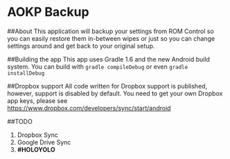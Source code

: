 AOKP Backup
===========

##About
This application will backup your settings from ROM Control so you can easily restore them in-between wipes or just so you can change settings around and get back to your original setup.

##Building the app
This app uses Gradle 1.6 and the new Android build system. You can build with `gradle compileDebug` or even `gradle installDebug`

##Dropbox support
All code written for Dropbox support is published, however, support is disabled by default.
You need to get your own Dropbox app keys, please see https://www.dropbox.com/developers/sync/start/android

##TODO
1. Dropbox Sync
2. Google Drive Sync
3. **#HOLOYOLO**
